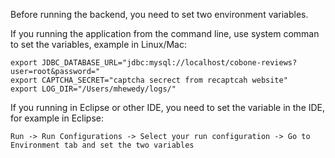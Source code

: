 Before running the backend, you need to set two environment variables.

If you running the application from the command line, use system comman to set the variables, example in Linux/Mac:

```shell
export JDBC_DATABASE_URL="jdbc:mysql://localhost/cobone-reviews?user=root&password="
export CAPTCHA_SECRET="captcha secrect from recaptcah website"
export LOG_DIR="/Users/mhewedy/logs/"
````

If you running in Eclipse or other IDE, you need to set the variable in the IDE, for example in Eclipse:

````
Run -> Run Configurations -> Select your run configuration -> Go to Environment tab and set the two variables
````

